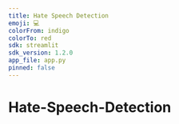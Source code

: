 ```yaml
---
title: Hate Speech Detection
emoji: 💻
colorFrom: indigo
colorTo: red
sdk: streamlit
sdk_version: 1.2.0
app_file: app.py
pinned: false
---
```


# Hate-Speech-Detection
